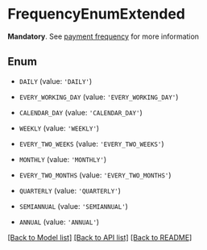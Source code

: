 # FrequencyEnumExtended

__Mandatory__. See [payment frequency](/guides/payments/payment-execution/periodic-payments/#payment-frequency) for more information

## Enum

* `DAILY` (value: `'DAILY'`)

* `EVERY_WORKING_DAY` (value: `'EVERY_WORKING_DAY'`)

* `CALENDAR_DAY` (value: `'CALENDAR_DAY'`)

* `WEEKLY` (value: `'WEEKLY'`)

* `EVERY_TWO_WEEKS` (value: `'EVERY_TWO_WEEKS'`)

* `MONTHLY` (value: `'MONTHLY'`)

* `EVERY_TWO_MONTHS` (value: `'EVERY_TWO_MONTHS'`)

* `QUARTERLY` (value: `'QUARTERLY'`)

* `SEMIANNUAL` (value: `'SEMIANNUAL'`)

* `ANNUAL` (value: `'ANNUAL'`)

[[Back to Model list]](../README.md#documentation-for-models) [[Back to API list]](../README.md#documentation-for-api-endpoints) [[Back to README]](../README.md)


